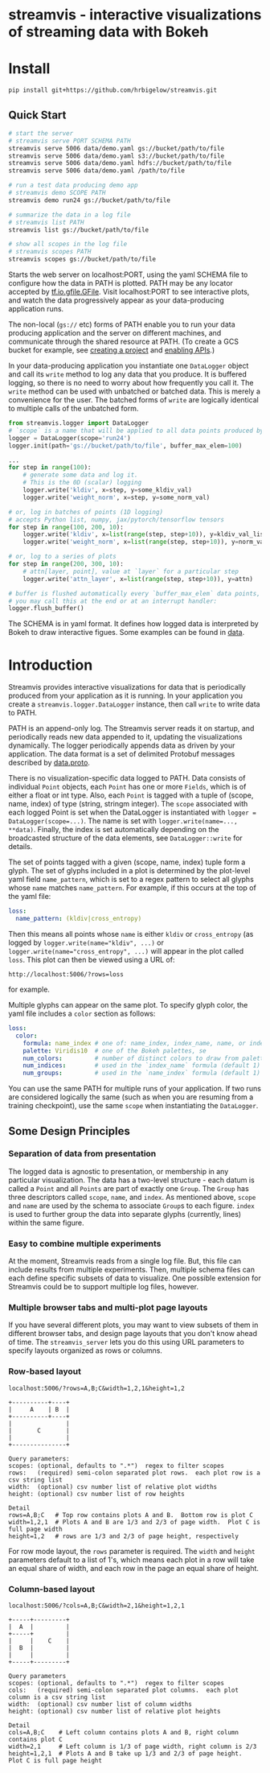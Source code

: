 # streamvis - interactive visualizations of streaming data with Bokeh

# Install

    pip install git+https://github.com/hrbigelow/streamvis.git

## Quick Start

```sh
# start the server
# streamvis serve PORT SCHEMA PATH
streamvis serve 5006 data/demo.yaml gs://bucket/path/to/file
streamvis serve 5006 data/demo.yaml s3://bucket/path/to/file
streamvis serve 5006 data/demo.yaml hdfs://bucket/path/to/file
streamvis serve 5006 data/demo.yaml /path/to/file

# run a test data producing demo app 
# streamvis demo SCOPE PATH
streamvis demo run24 gs://bucket/path/to/file

# summarize the data in a log file
# streamvis list PATH
streamvis list gs://bucket/path/to/file

# show all scopes in the log file
# streamvis scopes PATH
streamvis scopes gs://bucket/path/to/file
```

Starts the web server on localhost:PORT, using the yaml SCHEMA file to configure how the
data in PATH is plotted.  PATH may be any locator accepted by
[tf.io.gfile.GFile](https://www.tensorflow.org/api_docs/python/tf/io/gfile/GFile).
Visit localhost:PORT to see interactive plots, and watch the data progressively
appear as your data-producing application runs.

The non-local (`gs://` etc) forms of PATH enable you to run your data producing
application and the server on different machines, and communicate through the shared
resource at PATH.  (To create a GCS bucket for example, see [creating a
project](https://developers.google.com/workspace/guides/create-project) and [enabling
APIs](https://developers.google.com/workspace/guides/enable-apis).)

In your data-producing application you instantiate one `DataLogger` object and call
its `write` method to log any data that you produce.  It is buffered logging, so
there is no need to worry about how frequently you call it.  The `write` method can
be used with unbatched or batched data.  This is merely a convenience for the user.
The batched forms of `write` are logically identical to multiple calls of the
unbatched form.

```python
from streamvis.logger import DataLogger
# `scope` is a name that will be applied to all data points produced by this process
logger = DataLogger(scope='run24')
logger.init(path='gs://bucket/path/to/file', buffer_max_elem=100) 

...
for step in range(100):
    # generate some data and log it. 
    # This is the 0D (scalar) logging
    logger.write('kldiv', x=step, y=some_kldiv_val)
    logger.write('weight_norm', x=step, y=some_norm_val)

# or, log in batches of points (1D logging) 
# accepts Python list, numpy, jax/pytorch/tensorflow tensors
for step in range(100, 200, 10):
    logger.write('kldiv', x=list(range(step, step+10)), y=kldiv_val_list)
    logger.write('weight_norm', x=list(range(step, step+10)), y=norm_val_list)

# or, log to a series of plots
for step in range(200, 300, 10):
    # attn[layer, point], value at `layer` for a particular step
    logger.write('attn_layer', x=list(range(step, step+10)), y=attn)

# buffer is flushed automatically every `buffer_max_elem` data points, but
# you may call this at the end or at an interrupt handler:
logger.flush_buffer()
```

The SCHEMA is in yaml format.  It defines how logged data is interpreted by Bokeh to
draw interactive figues.  Some examples can be found in
[data](streamvis/data/aiayn.yaml).

# Introduction

Streamvis provides interactive visualizations for data that is periodically produced
from your application as it is running.  In your application you create a
`streamvis.logger.DataLogger` instance, then call `write` to write data to PATH. 

PATH is an append-only log.  The Streamvis server reads it on startup, and
periodically reads new data appended to it, updating the visualizations dynamically.
The logger periodically appends data as driven by your application.  The data format
is a set of delimited Protobuf messages described by
[data.proto](streamvis/data.proto).  


There is no visualization-specific data logged to PATH.  Data consists of individual
`Point` objects, each `Point` has one or more `Fields`, which is of either a float or
int type.  Also, each `Point` is tagged with a tuple of (scope, name, index) of type
(string, stringm integer).  The `scope` associated with each logged Point is
set when the DataLogger is instantiated with `logger = DataLogger(scope=...)`.  The
name is set with `logger.write(name=..., **data)`.  Finally, the index is set
automatically depending on the broadcasted structure of the data elements, see
`DataLogger::write` for details.

The set of points tagged with a given (scope, name, index) tuple form a glyph.  The
set of glyphs included in a plot is determined by the plot-level yaml field
`name_pattern`, which is set to a regex pattern to select all glyphs whose `name`
matches `name_pattern`.  For example, if this occurs at the top of the yaml file:

```yaml
loss:
  name_pattern: (kldiv|cross_entropy)
```

Then this means all points whose `name` is either `kldiv` or `cross_entropy` (as
logged by `logger.write(name="kldiv", ...)` or `logger.write(name="cross_entropy",
...)` will appear in the plot called `loss`.  This plot can then be viewed using a
URL of:

    http://localhost:5006/?rows=loss

for example.

Multiple glyphs can appear on the same plot.  To specify glyph color, the yaml file
includes a `color` section as follows:

```yaml
loss:
  color:
    formula: name_index # one of: name_index, index_name, name, or index
    palette: Viridis10  # one of the Bokeh palettes, se
    num_colors:         # number of distinct colors to draw from palette
    num_indices:        # used in the `index_name` formula (default 1)
    num_groups:         # used in the `name_index` formula (default 1) 
```


You can use the same PATH for multiple runs of your application.  If two runs are
considered logically the same (such as when you are resuming from a training
checkpoint), use the same `scope` when instantiating the `DataLogger`.

## Some Design Principles

### Separation of data from presentation

The logged data is agnostic to presentation, or membership in any particular
visualization.  The data has a two-level structure - each datum is called a `Point`
and all `Points` are part of exactly one `Group`.  The `Group` has three descriptors
called `scope`, `name`, and `index`.  As mentioned above, `scope` and `name` are used
by the schema to associate `Group`s to each figure.  `index` is used to further group
the data into separate glyphs (currently, lines) within the same figure.

### Easy to combine multiple experiments

At the moment, Streamvis reads from a single log file.  But, this file can include
results from multiple experiments.  Then, multiple schema files can each define
specific subsets of data to visualize.  One possible extension for Streamvis could be
to support multiple log files, however.

### Multiple browser tabs and multi-plot page layouts

If you have several different plots, you may want to view subsets of them in
different browser tabs, and design page layouts that you don't know ahead of time.
The `streamvis_server` lets you do this using URL parameters to specify layouts
organized as rows or columns.

### Row-based layout

```
localhost:5006/?rows=A,B;C&width=1,2,1&height=1,2

+----------+----+
|     A    | B  |
+----------+----+
|               |
|       C       |
|               |
+---------------+

Query parameters:
scopes: (optional, defaults to ".*")  regex to filter scopes
rows:   (required) semi-colon separated plot rows.  each plot row is a csv string list 
width:  (optional) csv number list of relative plot widths
height: (optional) csv number list of row heights

Detail
rows=A,B;C   # Top row contains plots A and B.  Bottom row is plot C
width=1,2,1  # Plots A and B are 1/3 and 2/3 of page width.  Plot C is full page width
height=1,2   # rows are 1/3 and 2/3 of page height, respectively 
```

For row mode layout, the `rows` parameter is required.  The `width` and `height`
parameters default to a list of 1's, which means each plot in a row will take an
equal share of width, and each row in the page an equal share of height.

### Column-based layout

```
localhost:5006/?cols=A,B;C&width=2,1&height=1,2,1

+-----+---------+
|  A  |         |
+-----+         |
|     |    C    |
|  B  |         |
|     |         |
+-----+---------+

Query parameters
scopes: (optional, defaults to ".*")  regex to filter scopes
cols:   (required) semi-colon separated plot columns.  each plot column is a csv string list
width:  (optional) csv number list of column widths
height: (optional) csv number list of relative plot heights

Detail
cols=A,B;C    # Left column contains plots A and B, right column contains plot C
width=2,1     # Left column is 1/3 of page width, right column is 2/3
height=1,2,1  # Plots A and B take up 1/3 and 2/3 of page height.  Plot C is full page height
```
